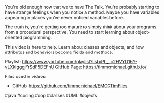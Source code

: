 You're old enough now that we to have The Talk. You're probably starting to have strange feelings when you notice a method. Maybe you have variables appearing in places you've never noticed variables before.

The truth is, you're getting too mature to simply think about your programs from a procedural perspective. You need to start learning about object-oriented programming. 

This video is here to help. Learn about classes and objects, and how attributes and behaviors become fields and methods. 

Playlist: https://www.youtube.com/playlist?list=PL_Lc2HVYD16Y-vLXkIgggjYrSdF5DEFnU
GitHub Page: https://timmcmichael.github.io/

Files used in videos:
* GitHub: https://github.com/timmcmichael/EMCCTimFiles

#java #coding #oop #classes #UML #objects